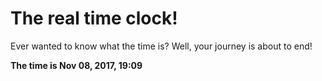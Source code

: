# The real time clock!

Ever wanted to know what the time is? Well, your journey is about to end!

**The time is Nov 08, 2017, 19:09**